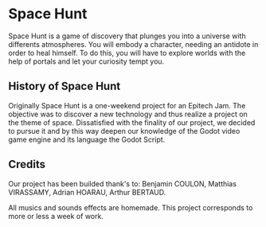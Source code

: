 # Space Hunt
Space Hunt is a game of discovery that plunges you into a universe with differents atmospheres. You will embody a character, needing an antidote in order to heal himself. To do this, you will have to explore worlds with the help of portals and let your curiosity tempt you.
## History of Space Hunt
Originally Space Hunt is a one-weekend project for an Epitech Jam. The objective was to discover a new technology and thus realize a project on the theme of space.
Dissatisfied with the finality of our project, we decided to pursue it and by this way deepen our knowledge of the Godot video game engine and its language the Godot Script.
## Credits
Our project has been builded thank's to:
Benjamin COULON,
Matthias VIRASSAMY,
Adrian HOARAU,
Arthur BERTAUD.

All musics and sounds effects are homemade.
This project corresponds to more or less a week of work.

